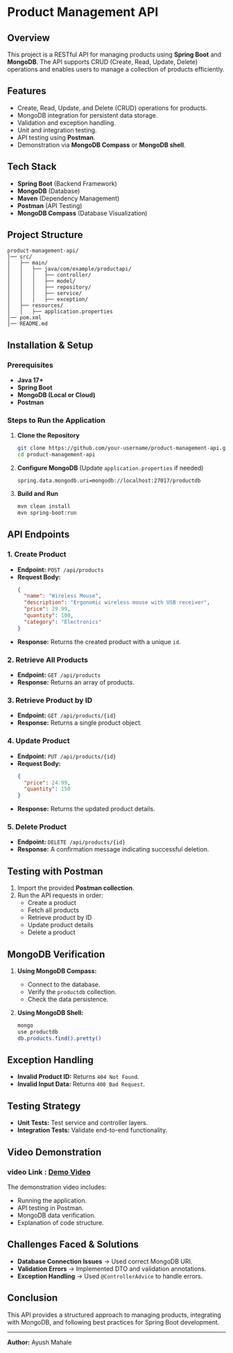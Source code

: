 # Product Management API

## Overview
This project is a RESTful API for managing products using **Spring Boot** and **MongoDB**. The API supports CRUD (Create, Read, Update, Delete) operations and enables users to manage a collection of products efficiently. 

## Features
- Create, Read, Update, and Delete (CRUD) operations for products.
- MongoDB integration for persistent data storage.
- Validation and exception handling.
- Unit and integration testing.
- API testing using **Postman**.
- Demonstration via **MongoDB Compass** or **MongoDB shell**.

## Tech Stack
- **Spring Boot** (Backend Framework)
- **MongoDB** (Database)
- **Maven** (Dependency Management)
- **Postman** (API Testing)
- **MongoDB Compass** (Database Visualization)

## Project Structure
```
product-management-api/
│── src/
│   ├── main/
│   │   ├── java/com/example/productapi/
│   │   │   ├── controller/
│   │   │   ├── model/
│   │   │   ├── repository/
│   │   │   ├── service/
│   │   │   ├── exception/
│   ├── resources/
│   │   ├── application.properties
│── pom.xml
│── README.md
```

## Installation & Setup

### Prerequisites
- **Java 17+**
- **Spring Boot**
- **MongoDB (Local or Cloud)**
- **Postman**

### Steps to Run the Application
1. **Clone the Repository**
   ```sh
   git clone https://github.com/your-username/product-management-api.git
   cd product-management-api
   ```

2. **Configure MongoDB** (Update `application.properties` if needed)
   ```properties
   spring.data.mongodb.uri=mongodb://localhost:27017/productdb
   ```

3. **Build and Run**
   ```sh
   mvn clean install
   mvn spring-boot:run
   ```

## API Endpoints

### 1. Create Product
- **Endpoint:** `POST /api/products`
- **Request Body:**
   ```json
   {
     "name": "Wireless Mouse",
     "description": "Ergonomic wireless mouse with USB receiver",
     "price": 29.99,
     "quantity": 100,
     "category": "Electronics"
   }
   ```
- **Response:** Returns the created product with a unique `id`.

### 2. Retrieve All Products
- **Endpoint:** `GET /api/products`
- **Response:** Returns an array of products.

### 3. Retrieve Product by ID
- **Endpoint:** `GET /api/products/{id}`
- **Response:** Returns a single product object.

### 4. Update Product
- **Endpoint:** `PUT /api/products/{id}`
- **Request Body:**
   ```json
   {
     "price": 24.99,
     "quantity": 150
   }
   ```
- **Response:** Returns the updated product details.

### 5. Delete Product
- **Endpoint:** `DELETE /api/products/{id}`
- **Response:** A confirmation message indicating successful deletion.

## Testing with Postman
1. Import the provided **Postman collection**.
2. Run the API requests in order:
   - Create a product
   - Fetch all products
   - Retrieve product by ID
   - Update product details
   - Delete a product

## MongoDB Verification
1. **Using MongoDB Compass:**
   - Connect to the database.
   - Verify the `productdb` collection.
   - Check the data persistence.

2. **Using MongoDB Shell:**
   ```sh
   mongo
   use productdb
   db.products.find().pretty()
   ```

## Exception Handling
- **Invalid Product ID:** Returns `404 Not Found`.
- **Invalid Input Data:** Returns `400 Bad Request`.

## Testing Strategy
- **Unit Tests:** Test service and controller layers.
- **Integration Tests:** Validate end-to-end functionality.

## Video Demonstration
### video Link : [Demo Video](https://drive.google.com/file/d/12yE6ZG-6sw2WdhY6V3Qj4Szk7QsdQBUT/view?usp=sharing)


The demonstration video includes:
- Running the application.
- API testing in Postman.
- MongoDB data verification.
- Explanation of code structure.

## Challenges Faced & Solutions
- **Database Connection Issues** → Used correct MongoDB URI.
- **Validation Errors** → Implemented DTO and validation annotations.
- **Exception Handling** → Used `@ControllerAdvice` to handle errors.

## Conclusion
This API provides a structured approach to managing products, integrating with MongoDB, and following best practices for Spring Boot development.

---
**Author:** Ayush Mahale 
